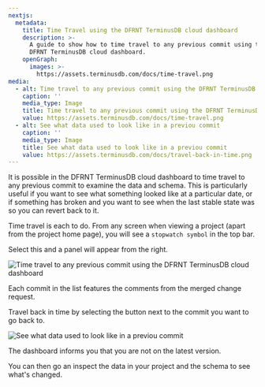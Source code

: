 ```yaml
---
nextjs:
  metadata:
    title: Time Travel using the DFRNT TerminusDB cloud dashboard
    description: >-
      A guide to show how to time travel to any previous commit using the
      DFRNT TerminusDB cloud dashboard.
    openGraph:
      images: >-
        https://assets.terminusdb.com/docs/time-travel.png
media:
  - alt: Time travel to any previous commit using the DFRNT TerminusDB cloud dashboard
    caption: ''
    media_type: Image
    title: Time travel to any previous commit using the DFRNT TerminusDB cloud dashboard
    value: https://assets.terminusdb.com/docs/time-travel.png
  - alt: See what data used to look like in a previou commit
    caption: ''
    media_type: Image
    title: See what data used to look like in a previou commit
    value: https://assets.terminusdb.com/docs/travel-back-in-time.png
---
```


It is possible in the DFRNT TerminusDB cloud dashboard to time travel to any previous commit to examine the data and schema. This is particularly useful if you want to see what something looked like at a particular date, or if something has broken and you want to see when the last stable state was so you can revert back to it.

Time travel is each to do. From any screen when viewing a project (apart from the project home page), you will see a `stopwatch symbol` in the top bar.

Select this and a panel will appear from the right.

![Time travel to any previous commit using the DFRNT TerminusDB cloud  dashboard](https://assets.terminusdb.com/docs/time-travel.png)

Each commit in the list features the comments from the merged change request.

Travel back in time by selecting the button next to the commit you want to go back to.

![See what data used to look like in a previou commit](https://assets.terminusdb.com/docs/travel-back-in-time.png)

The dashboard informs you that you are not on the latest version.

You can then go an inspect the data in your project and the schema to see what's changed.